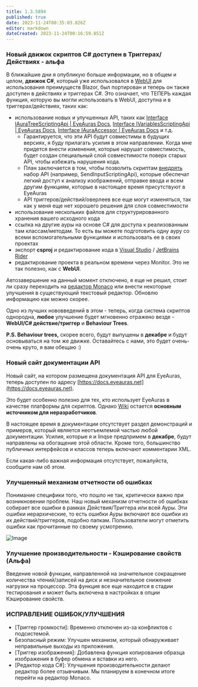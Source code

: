 ```yaml
---
title: 1.3.5894
published: true
date: 2023-11-24T00:35:03.826Z
editor: markdown
dateCreated: 2023-11-24T00:16:59.851Z
---
```

### **Новый движок скриптов C# доступен в Триггерах/Действиях - альфа**

В ближайшие дни я опубликую больше информации, но в общем и целом, **движок C#**, который уже использовался в [WebUI](https://wiki.eyeauras.net/en/overlays/custom-ui) для использования преимуществ Blazor, был портирован и теперь он также доступен в действиях и триггерах C#. Это означает, что ТЕПЕРЬ каждая функция, которую вы могли использовать в WebUI, доступна и в триггерах/действиях, таких как:

- использование новых и улучшенных API, таких как [Interface IAuraTreeScriptingApi | EyeAuras Docs](https://docs.eyeauras.net/api/EyeAuras.Scripting.Api.IAuraTreeScriptingApi.html), [Interface IVariablesScriptingApi | EyeAuras Docs](https://docs.eyeauras.net/api/EyeAuras.Scripting.Api.IVariablesScriptingApi.html), [Interface IAuraAccessor | EyeAuras Docs](https://docs.eyeauras.net/api/EyeAuras.Scripting.Api.IAuraAccessor.html) и т.д.
  - Гарантируется, что эти API будут совместимы в будущих версиях, я буду прилагать усилия в этом направлении. Когда мне придется внести изменения, которые нарушат совместимость, будет создан специальный слой совместимости поверх старых API, чтобы избежать нарушения кода.
  - План заключается в том, чтобы позволить скриптам [внедрять](https://en.wikipedia.org/wiki/Dependency_injection) набор API (например, SendInputScriptingApi), которые обеспечат легкий доступ к анализу изображений, отправке ввода и всем другим функциям, которые в настоящее время присутствуют в EyeAuras
  - API триггеров/действий/оверлеев все еще могут изменяться, так как у меня еще нет хорошего решения для слоя совместимости
- использование нескольких файлов для структурированного хранения вашего исходного кода
- ссылка на другие ауры на основе C# для доступа к реализованным там классам/методам. То есть вы можете подготовить одну ауру со всеми вспомогательными функциями и использовать ее в своих проектах
- экспорт **csproj** и редактирование кода в [Visual Studio](https://visualstudio.microsoft.com/) / [JetBrains Rider](https://www.jetbrains.com/rider/)
- редактирование проекта в реальном времени через Monitor. Это не так полезно, как с **WebUI**.

Автозавершение на данный момент отключено, я еще не решил, стоит ли сразу переходить на [редактор Monaco](https://microsoft.github.io/monaco-editor/) или внести некоторые улучшения в существующий текстовый редактор. Обновлю информацию как можно скорее.

Одно из лучших нововведений в этом - теперь, когда система скриптов однородна, **любое** улучшение будет мгновенно отражено везде - **WebUI/C# действие/триггер** и **Behaviour Trees**.

**P.S. Behaviour trees,** скорее всего, будут выпущены в **декабре** и будут основываться на том же движке. Оставайтесь с нами, это будет очень-очень круто, я вам обещаю :)

### **Новый сайт документации API**

Новый сайт, на котором размещена документация API для EyeAuras, теперь доступен по адресу [https://docs.eyeauras.net](https://docs.eyeauras.net).

Это будет особенно полезно для тех, кто использует EyeAuras в качестве платформы для скриптов. Однако [Wiki](https://wiki.eyeauras.net/) остается **основным источником для неразработчиков**.

В настоящее время в документации отсутствует раздел демонстраций и примеров, который является неотъемлемой частью любой документации. Усилия, которые я и linqse предпримем в **декабре**, будут направлены на обогащение этой области. Кроме того, большинство публичных интерфейсов и классов теперь включают комментарии XML.

Если какая-либо важная информация отсутствует, пожалуйста, сообщите нам об этом.

### **Улучшенный механизм отчетности об ошибках**

Понимание специфики того, что пошло не так, критически важно при возникновении проблем. Наш новый механизм отчетности об ошибках собирает все ошибки в рамках Действия/Триггера или всей Ауры. Эти ошибки иерархические, то есть ошибки Ауры включают все ошибки из их действий/триггеров, подобно папкам. Пользователи могут отметить ошибки как прочитанные по своему усмотрению.

![Image](https://i.imgur.com/2pvA8gp.png)

### **Улучшение производительности - Кэширование свойств (Альфа)**

Введение новой функции, направленной на значительное сокращение количества чтений/записей на диск и незначительное снижение нагрузки на процессор. Эта функция все еще находится в стадии тестирования и может быть включена в настройках в опции Кэширование свойств.

### **ИСПРАВЛЕНИЕ ОШИБОК/УЛУЧШЕНИЯ**

- [Триггер громкости]: Временно отключен из-за конфликтов с подсистемой.
- Безопасный режим: Улучшен механизм, который обнаруживает неправильные выходы из приложения.
- [Триггер изображения]: Добавлена функция копирования образца изображения в буфер обмена и вставки из него.
- [Редактор кода C#]: Улучшения производительности делают редактор более отзывчивым. Мы планируем в конечном итоге перейти на редактор Monaco.